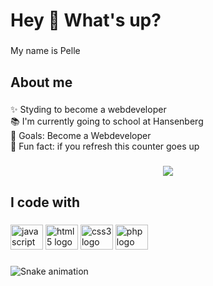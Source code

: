 <h1 align="left">Hey 👋 What's up?</h1>

###

<p align="left">My name is Pelle</p>

###

<h2 align="left">About me</h2>

###

<p align="left">✨ Styding to become a webdeveloper<br>📚 I'm currently going to school at Hansenberg<br>🎯 Goals: Become a Webdeveloper<br>🎲 Fun fact: if you refresh this counter goes up</p>

###

<div align="center">
  <img src="https://visitor-badge.laobi.icu/badge?page_id=Pelle980.Pelle980&"  />
</div>

###

<h2 align="left">I code with</h2>

###

<div align="left">
  <img src="https://cdn.jsdelivr.net/gh/devicons/devicon/icons/javascript/javascript-original.svg" height="40" width="52" alt="javascript logo"  />
  <img src="https://cdn.jsdelivr.net/gh/devicons/devicon/icons/html5/html5-original.svg" height="40" width="52" alt="html5 logo"  />
  <img src="https://cdn.jsdelivr.net/gh/devicons/devicon/icons/css3/css3-original.svg" height="40" width="52" alt="css3 logo"  />
  <img src="https://cdn.jsdelivr.net/gh/devicons/devicon/icons/php/php-original.svg" height="40" width="52" alt="php logo"  />
</div>

###

<img src="https://raw.githubusercontent.com/Pelle980/Pelle980/output/snake.svg" alt="Snake animation" />

###
